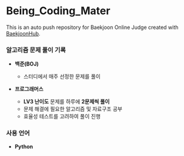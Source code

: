 # Being_Coding_Mater
This is an auto push repository for Baekjoon Online Judge created with [BaekjoonHub](https://github.com/BaekjoonHub/BaekjoonHub).

###  알고리즘 문제 풀이 기록
- **백준(BOJ)**
  - 스터디에서 매주 선정한 문제를 풀이  

- **프로그래머스**
  - **LV3 난이도** 문제를 하루에 **2문제씩 풀이**  
  - 문제 해결에 필요한 알고리즘 및 자료구조 공부
  - 효율성 테스트를 고려하여 풀이 진행  

### 사용 언어
- **Python**
